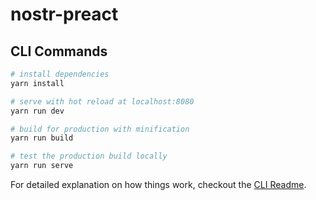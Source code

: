 # nostr-preact

## CLI Commands

``` bash
# install dependencies
yarn install

# serve with hot reload at localhost:8080
yarn run dev

# build for production with minification
yarn run build

# test the production build locally
yarn run serve
```

For detailed explanation on how things work, checkout the [CLI Readme](https://github.com/developit/preact-cli/blob/master/README.md).
